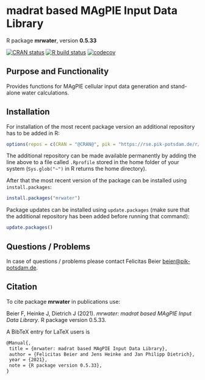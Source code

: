 # madrat based MAgPIE Input Data Library

R package **mrwater**, version **0.5.33**

[![CRAN status](https://www.r-pkg.org/badges/version/mrwater)](https://cran.r-project.org/package=mrwater)   [![R build status](https://github.com/pik-piam/mrwater/workflows/check/badge.svg)](https://github.com/pik-piam/mrwater/actions) [![codecov](https://codecov.io/gh/pik-piam/mrwater/branch/master/graph/badge.svg)](https://codecov.io/gh/pik-piam/mrwater)

## Purpose and Functionality

Provides functions for MAgPIE cellular input data generation and stand-alone water calculations.


## Installation

For installation of the most recent package version an additional repository has to be added in R:

```r
options(repos = c(CRAN = "@CRAN@", pik = "https://rse.pik-potsdam.de/r/packages"))
```
The additional repository can be made available permanently by adding the line above to a file called `.Rprofile` stored in the home folder of your system (`Sys.glob("~")` in R returns the home directory).

After that the most recent version of the package can be installed using `install.packages`:

```r 
install.packages("mrwater")
```

Package updates can be installed using `update.packages` (make sure that the additional repository has been added before running that command):

```r 
update.packages()
```

## Questions / Problems

In case of questions / problems please contact Felicitas Beier <beier@pik-potsdam.de>.

## Citation

To cite package **mrwater** in publications use:

Beier F, Heinke J, Dietrich J (2021). _mrwater: madrat based MAgPIE Input Data Library_. R package version 0.5.33.

A BibTeX entry for LaTeX users is

 ```latex
@Manual{,
  title = {mrwater: madrat based MAgPIE Input Data Library},
  author = {Felicitas Beier and Jens Heinke and Jan Philipp Dietrich},
  year = {2021},
  note = {R package version 0.5.33},
}
```

